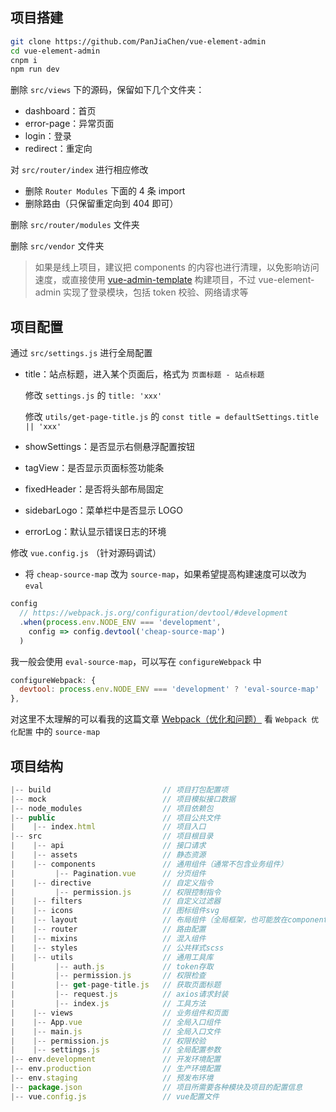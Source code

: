 ## 项目搭建

```bash
git clone https://github.com/PanJiaChen/vue-element-admin
cd vue-element-admin
cnpm i
npm run dev
```

删除 `src/views` 下的源码，保留如下几个文件夹：

- dashboard：首页
- error-page：异常页面
- login：登录
- redirect：重定向

对 `src/router/index` 进行相应修改

- 删除 `Router Modules` 下面的 4 条 import
- 删除路由（只保留重定向到 404 即可）

删除 `src/router/modules` 文件夹

删除 `src/vendor` 文件夹

> 如果是线上项目，建议把 components 的内容也进行清理，以免影响访问速度，或直接使用 [vue-admin-template](https://github.com/PanJiaChen/vue-admin-template) 构建项目，不过 vue-element-admin 实现了登录模块，包括 token 校验、网络请求等

## 项目配置

通过 `src/settings.js` 进行全局配置

- title：站点标题，进入某个页面后，格式为 `页面标题 - 站点标题`

  修改 `settings.js` 的 `title: 'xxx'`

  修改 `utils/get-page-title.js` 的 `const title = defaultSettings.title || 'xxx'`

- showSettings：是否显示右侧悬浮配置按钮

- tagView：是否显示页面标签功能条

- fixedHeader：是否将头部布局固定

- sidebarLogo：菜单栏中是否显示 LOGO

- errorLog：默认显示错误日志的环境

修改 `vue.config.js` （针对源码调试）

- 将 `cheap-source-map` 改为 `source-map`，如果希望提高构建速度可以改为 `eval`

```js
config
  // https://webpack.js.org/configuration/devtool/#development
  .when(process.env.NODE_ENV === 'development',
    config => config.devtool('cheap-source-map')
  )
```

我一般会使用 `eval-source-map`，可以写在 `configureWebpack` 中

```js
configureWebpack: {
  devtool: process.env.NODE_ENV === 'development' ? 'eval-source-map' : false,
},
```

对这里不太理解的可以看我的这篇文章 [Webpack（优化和问题）](https://blog.csdn.net/qq_38689395/article/details/117999184) 看 `Webpack 优化配置` 中的 `source-map`

## 项目结构

```js
|-- build                         // 项目打包配置项
|-- mock                          // 项目模拟接口数据
|-- node_modules                  // 项目依赖包
|-- public                        // 项目公共文件
|    |-- index.html               // 项目入口
|-- src                           // 项目根目录
|    |-- api                      // 接口请求
|    |-- assets                   // 静态资源
|    |-- components               // 通用组件（通常不包含业务组件）
|         |-- Pagination.vue      // 分页组件
|    |-- directive                // 自定义指令
|         |-- permission.js       // 权限控制指令
|    |-- filters                  // 自定义过滤器
|    |-- icons                    // 图标组件svg 
|    |-- layout                   // 布局组件（全局框架，也可能放在components里）
|    |-- router                   // 路由配置
|    |-- mixins                   // 混入组件
|    |-- styles                   // 公共样式scss
|    |-- utils                    // 通用工具库
|         |-- auth.js             // token存取
|         |-- permission.js       // 权限检查
|         |-- get-page-title.js   // 获取页面标题
|         |-- request.js          // axios请求封装
|         |-- index.js            // 工具方法
|    |-- views                    // 业务组件和页面
|    |-- App.vue                  // 全局入口组件
|    |-- main.js                  // 全局入口文件
|    |-- permission.js            // 权限校验
|    |-- settings.js              // 全局配置参数
|-- env.development               // 开发环境配置
|-- env.production                // 生产环境配置
|-- env.staging                   // 预发布环境
|-- package.json                  // 项目所需要各种模块及项目的配置信息
|-- vue.config.js                 // vue配置文件
```

